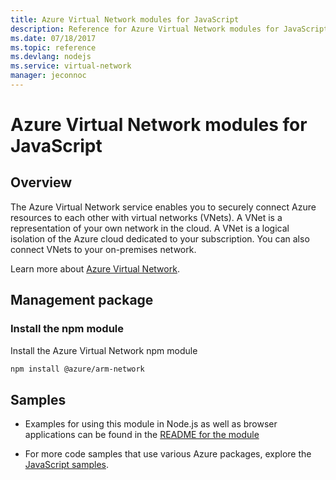 ```yaml
---
title: Azure Virtual Network modules for JavaScript
description: Reference for Azure Virtual Network modules for JavaScript
ms.date: 07/18/2017
ms.topic: reference
ms.devlang: nodejs
ms.service: virtual-network
manager: jeconnoc
---
```

# Azure Virtual Network modules for JavaScript

## Overview

The Azure Virtual Network service enables you to securely connect Azure resources to each other with virtual networks (VNets). A VNet is a representation of your own network in the cloud. A VNet is a logical isolation of the Azure cloud dedicated to your subscription. You can also connect VNets to your on-premises network.

Learn more about [Azure Virtual Network](https://docs.microsoft.com/azure/virtual-network/virtual-networks-overview).

## Management package

### Install the npm module

Install the Azure Virtual Network npm module

```bash
npm install @azure/arm-network
```

## Samples

* Examples for using this module in Node.js as well as browser applications can be found in the [README for the module](https://www.npmjs.com/package/@azure/arm-network)

* For more code samples that use various Azure packages, explore the [JavaScript samples](https://docs.microsoft.com/samples/browse/?languages=javascript).

